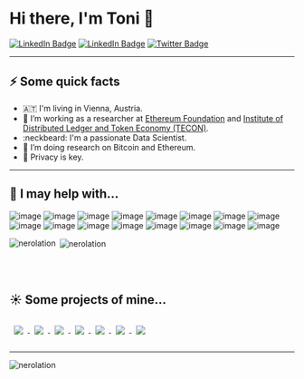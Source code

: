 # Hi there, I'm Toni 👋
[![LinkedIn Badge](https://img.shields.io/badge/Personal%20Website-%20-lightgrey?color=1CA2F1)](https://www.toniwahrstaetter.com)
[![LinkedIn Badge](https://img.shields.io/badge/LinkedIn-Profile-informational?style=flat&logo=linkedin&logoColor=white&color=1CA2F1)](https://www.linkedin.com/in/anton-wahrst%C3%A4tter-b69317159/)
[![Twitter Badge](https://img.shields.io/badge/Twitter-Profile-informational?style=flat&logo=twitter&logoColor=white&color=1CA2F1)](https://twitter.com/Nero_ETH)

---

## ⚡ Some quick facts
- 🇦🇹 I'm living in Vienna, Austria.
- 🔭 I’m working as a researcher at [Ethereum Foundation](https://github.com/ethereum) and [Institute of Distributed Ledger and Token Economy (TECON)](https://www.wu.ac.at/en/tecon/team).
-  :neckbeard: I'm a passionate Data Scientist.
- 🌱 I’m doing research on Bitcoin and Ethereum.
- :panda_face: Privacy is key.



---


## :star2: I may help with...
![image](https://img.shields.io/badge/Ethereum-3C3C3D?style=for-the-badge&logo=Ethereum&logoColor=white)
![image](https://img.shields.io/badge/Solidity-e6e6e6?style=for-the-badge&logo=solidity&logoColor=black)
![image](https://img.shields.io/badge/Bitcoin-000000?style=for-the-badge&logo=bitcoin&logoColor=white)
![image](https://img.shields.io/badge/Python-FFD43B?style=for-the-badge&logo=python&logoColor=blue)
![image](https://img.shields.io/badge/R-276DC3?style=for-the-badge&logo=r&logoColor=white)
![image](https://img.shields.io/badge/TensorFlow-FF6F00?style=for-the-badge&logo=tensorflow&logoColor=white)
![image](https://img.shields.io/badge/PyTorch-EE4C2C?style=for-the-badge&logo=PyTorch&logoColor=white)
![image](https://img.shields.io/badge/scikit_learn-F7931E?style=for-the-badge&logo=scikit-learn&logoColor=white)
![image](https://img.shields.io/badge/SciPy-654FF0?style=for-the-badge&logo=SciPy&logoColor=white)
![image](https://img.shields.io/badge/Flask-000000?style=for-the-badge&logo=flask&logoColor=white)
![image](https://img.shields.io/badge/JavaScript-323330?style=for-the-badge&logo=javascript&logoColor=F7DF1E)
![image](https://img.shields.io/badge/LaTeX-47A141?style=for-the-badge&logo=LaTeX&logoColor=white)
![image](https://img.shields.io/badge/MySQL-005C84?style=for-the-badge&logo=mysql&logoColor=white)
![image](https://img.shields.io/badge/Neo4j-018bff?style=for-the-badge&logo=neo4j&logoColor=white)
![image](https://img.shields.io/badge/Linux-FCC624?style=for-the-badge&logo=linux&logoColor=black)
![image](https://img.shields.io/badge/Ubuntu-E95420?style=for-the-badge&logo=ubuntu&logoColor=white)




<p><img align="left" src="https://github-readme-stats.vercel.app/api?username=nerolation&show_icons=true&locale=en&theme=graywhite&include_all_commits=true&count_private=true" alt="nerolation" /></p>

<p>&nbsp;<img  src="https://github-readme-stats.vercel.app/api/top-langs?username=nerolation&show_icons=true&locale=en&layout=compact&hide=HTML,jupyter%20notebook" alt="nerolation" align="center"  /></p>



</br></br>

## :sunny: Some projects of mine...

<a href="https://github.com/Nerolation/EIP-ERC721-zk-SNARK-Extension">
  <img align="center" style="margin:1rem 0.5rem" src="https://github-readme-stats.vercel.app/api/pin/?username=Nerolation&repo=EIP-ERC721-zk-SNARK-Extension&title_color=000000&text_color=000000&icon_color=000000&bg_color=ffffff" />
</a>

<a href="https://github.com/Nerolation/ethereum-datafarm">
  <img align="center" style="margin:1rem 0.5rem" src="https://github-readme-stats.vercel.app/api/pin/?username=Nerolation&repo=ethereum-datafarm&title_color=000000&text_color=000000&icon_color=000000&bg_color=ffffff" />
</a>

<a href="https://github.com/Nerolation/mevboost.pics">
  <img align="center" style="margin:1rem 0.5rem" src="https://github-readme-stats.vercel.app/api/pin/?username=Nerolation&repo=mevboost.pics&title_color=000000&text_color=000000&icon_color=000000&bg_color=ffffff" />
</a>


<a href="https://github.com/Nerolation/eth-tornado-warning">
  <img align="center" style="margin:1rem 0.5rem" src="https://github-readme-stats.vercel.app/api/pin/?username=Nerolation&repo=eth-tornado-warning&title_color=000000&text_color=000000&icon_color=000000&bg_color=ffffff" />
</a>


<a href="https://github.com/Nerolation/Eth-Leverage-Wallet">
  <img align="center" style="margin:1rem 0.5rem" src="https://github-readme-stats.vercel.app/api/pin/?username=Nerolation&repo=Eth-Leverage-Wallet&title_color=000000&text_color=000000&icon_color=000000&bg_color=ffffff" />
</a>

<a href="https://github.com/Nerolation/EIP-Stealth-Address-ERC">
  <img align="center" style="margin:1rem 0.5rem" src="https://github-readme-stats.vercel.app/api/pin/?username=Nerolation&repo=EIP-Stealth-Address-ERC&title_color=000000&text_color=000000&icon_color=000000&bg_color=ffffff" />
</a>

<a href="https://github.com/Nerolation/python-bitcoin-scraper">
  <img align="center" style="margin:1rem 0.5rem" src="https://github-readme-stats.vercel.app/api/pin/?username=Nerolation&repo=python-bitcoin-scraper&title_color=000000&text_color=000000&icon_color=000000&bg_color=ffffff" />
</a>


---


<p><img align="center" src="https://github-readme-streak-stats.herokuapp.com/?user=nerolation&" alt="nerolation" /></p>


